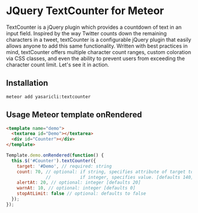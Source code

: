 JQuery TextCounter for Meteor
==============
TextCounter is a jQuery plugin which provides a countdown of text in an input field. 
Inspired by the way Twitter counts down the remaining characters in a tweet, 
textCounter is a configurable jQuery plugin that easily allows anyone to add this same functionality. 
Written with best practices in mind, textCounter offers multiple character count ranges, 
custom coloration via CSS classes, and even the ability to prevent users from exceeding the character count limit. 
Let's see it in action.


## Installation

    meteor add yasaricli:textcounter

## Usage Meteor template onRendered

```html
<template name="demo">
  <textarea id="Demo"></textarea>
  <div id="Counter"></div>
</template>
```

```javascript
Template.demo.onRendered(function() {
  this.$('#Counter').textCounter({
    target: '#Demo', // required: string
    count: 70, // optional: if string, specifies attribute of target to use as value
               //           if integer, specifies value. [defaults 140]
    alertAt: 20, // optional: integer [defaults 20]
    warnAt: 10, // optional: integer [defaults 0]
    stopAtLimit: false // optional: defaults to false
  });
});
```
